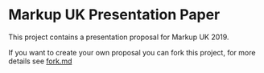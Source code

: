 # Markup UK Presentation Paper

This project contains a presentation proposal for Markup UK 2019.

If you want to create your own proposal you can fork this project, for more details see [fork.md](fork.md) 


